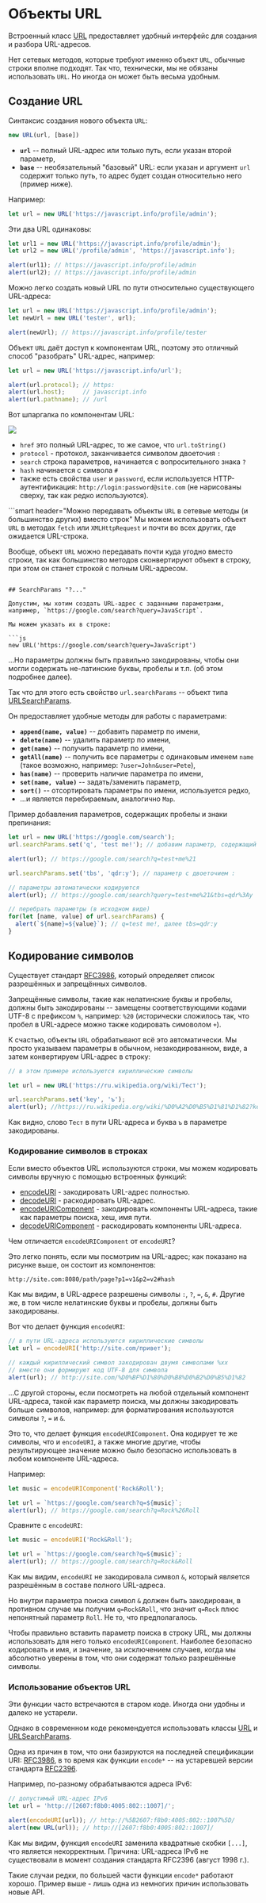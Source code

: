 
# Объекты URL

Встроенный класс [URL](https://url.spec.whatwg.org/#api) предоставляет удобный интерфейс для создания и разбора URL-адресов.

Нет сетевых методов, которые требуют именно объект `URL`, обычные строки вполне подходят. Так что, технически, мы не обязаны использовать `URL`. Но иногда он может быть весьма удобным.

## Создание URL

Синтаксис создания нового объекта `URL`:

```js
new URL(url, [base])
```

- **`url`** -- полный URL-адрес или только путь, если указан второй параметр,
- **`base`** -- необязательный "базовый" URL: если указан и аргумент `url` содержит только путь, то адрес будет создан относительно него (пример ниже).

Например:

```js
let url = new URL('https://javascript.info/profile/admin');
```

Эти два URL одинаковы:

```js run
let url1 = new URL('https://javascript.info/profile/admin');
let url2 = new URL('/profile/admin', 'https://javascript.info');

alert(url1); // https://javascript.info/profile/admin
alert(url2); // https://javascript.info/profile/admin
```

Можно легко создать новый URL по пути относительно существующего URL-адреса:

```js run
let url = new URL('https://javascript.info/profile/admin');
let newUrl = new URL('tester', url);

alert(newUrl); // https://javascript.info/profile/tester
```

Объект `URL` даёт доступ к компонентам URL, поэтому это отличный способ "разобрать" URL-адрес, например:

```js run
let url = new URL('https://javascript.info/url');

alert(url.protocol); // https:
alert(url.host);     // javascript.info
alert(url.pathname); // /url
```

Вот шпаргалка по компонентам URL:

![](url-object.svg)

- `href` это полный URL-адрес, то же самое, что `url.toString()`
- `protocol` - протокол, заканчивается символом двоеточия `:`
- `search` строка параметров, начинается с вопросительного знака `?`
- `hash` начинается с символа `#`
- также есть свойства `user` и `password`, если используется HTTP-аутентификация: `http://login:password@site.com` (не нарисованы сверху, так как редко используются).

```smart header="Можно передавать объекты `URL` в сетевые методы (и большинство других) вместо строк"
Мы можем использовать объект `URL` в методах `fetch` или `XMLHttpRequest` и почти во всех других, где ожидается URL-строка.

Вообще, объект `URL` можно передавать почти куда угодно вместо строки, так как большинство методов сконвертируют объект в строку, при этом он станет строкой с полным URL-адресом.
```

## SearchParams "?..."

Допустим, мы хотим создать URL-адрес с заданными параметрами, например, `https://google.com/search?query=JavaScript`.

Мы можем указать их в строке:

```js
new URL('https://google.com/search?query=JavaScript')
```

...Но параметры должны быть правильно закодированы, чтобы они могли содержать не-латинские буквы, пробелы и т.п. (об этом подробнее далее).

Так что для этого есть свойство `url.searchParams` -- объект типа [URLSearchParams](https://url.spec.whatwg.org/#urlsearchparams).

Он предоставляет удобные методы для работы с параметрами:

- **`append(name, value)`** -- добавить параметр по имени,
- **`delete(name)`** -- удалить параметр по имени,
- **`get(name)`** -- получить параметр по имени,
- **`getAll(name)`** -- получить все параметры с одинаковым именем `name` (такое возможно, например: `?user=John&user=Pete`),
- **`has(name)`** -- проверить наличие параметра по имени,
- **`set(name, value)`** -- задать/заменить параметр,
- **`sort()`** -- отсортировать параметры по имени, используется редко,
- ...и является перебираемым, аналогично `Map`.

Пример добавления параметров, содержащих пробелы и знаки препинания:

```js run
let url = new URL('https://google.com/search');
url.searchParams.set('q', 'test me!'); // добавим параметр, содержащий пробел и !

alert(url); // https://google.com/search?q=test+me%21

url.searchParams.set('tbs', 'qdr:y'); // параметр с двоеточием :

// параметры автоматически кодируются
alert(url); // https://google.com/search?query=test+me%21&tbs=qdr%3Ay

// перебрать параметры (в исходном виде)
for(let [name, value] of url.searchParams) {
  alert(`${name}=${value}`); // q=test me!, далее tbs=qdr:y
}
```


## Кодирование символов

Существует стандарт [RFC3986](https://tools.ietf.org/html/rfc3986), который определяет список разрешённых и запрещённых символов.

Запрещённые символы, такие как нелатинские буквы и пробелы, должны быть закодированы -- замещены соответствующими кодами UTF-8 с префиксом `%`, например: `%20` (исторически сложилось так, что пробел в URL-адресе можно также кодировать симоволом `+`).

К счастью, объекты `URL` обрабатывают всё это автоматически. Мы просто указываем параметры в обычном, незакодированном, виде, а затем конвертируем URL-адрес в строку:

```js run
// в этом примере используются кириллические символы

let url = new URL('https://ru.wikipedia.org/wiki/Тест');

url.searchParams.set('key', 'ъ');
alert(url); //https://ru.wikipedia.org/wiki/%D0%A2%D0%B5%D1%81%D1%82?key=%D1%8A
```
Как видно, слово `Тест` в пути URL-адреса и буква `ъ` в параметре закодированы.

### Кодирование символов в строках

Если вместо объектов URL используются строки, мы можем кодировать символы вручную с помощью встроенных функций:

- [encodeURI](https://developer.mozilla.org/en-US/docs/Web/JavaScript/Reference/Global_Objects/encodeURI) - закодировать URL-адрес полностью.
- [decodeURI](https://developer.mozilla.org/en-US/docs/Web/JavaScript/Reference/Global_Objects/decodeURI) - раскодировать URL-адрес.
- [encodeURIComponent](https://developer.mozilla.org/en-US/docs/Web/JavaScript/Reference/Global_Objects/encodeURIComponent) - закодировать компоненты URL-адреса, такие как параметры поиска, хеш, имя пути.
- [decodeURIComponent](https://developer.mozilla.org/en-US/docs/Web/JavaScript/Reference/Global_Objects/decodeURIComponent) - раскодировать компоненты URL-адреса.

Чем отличается `encodeURIComponent` от `encodeURI`?

Это легко понять, если мы посмотрим на URL-адрес; как показано на рисунке выше, он состоит из компонентов:

```
http://site.com:8080/path/page?p1=v1&p2=v2#hash
```

Как мы видим, в URL-адресе разрешены символы `:`, `?`, `=`, `&`, `#`. Другие же, в том числе нелатинские буквы и пробелы, должны быть закодированы.

Вот что делает функция `encodeURI`:

```js run
// в пути URL-адреса используются кириллические символы
let url = encodeURI('http://site.com/привет');

// каждый кириллический символ закодирован двумя символами %xx
// вместе они формируют код UTF-8 для символа
alert(url); // http://site.com/%D0%BF%D1%80%D0%B8%D0%B2%D0%B5%D1%82
```

...С другой стороны, если посмотреть на любой отдельный компонент URL-адреса, такой как параметр поиска, мы должны закодировать больше символов, например: для форматирования используются символы `?`, `=` и `&`.

Это то, что делает функция `encodeURIComponent`. Она кодирует те же символы, что и `encodeURI`, а также многие другие, чтобы результирующее значение можно было безопасно использовать в любом компоненте URL-адреса.

Например:

```js run
let music = encodeURIComponent('Rock&Roll');

let url = `https://google.com/search?q=${music}`;
alert(url); // https://google.com/search?q=Rock%26Roll
```

Сравните с `encodeURI`:

```js run
let music = encodeURI('Rock&Roll');

let url = `https://google.com/search?q=${music}`;
alert(url); // https://google.com/search?q=Rock&Roll
```

Как мы видим, `encodeURI` не закодировала символ `&`, который является разрешённым в составе полного URL-адреса.

Но внутри параметра поиска символ `&` должен быть закодирован, в противном случае мы получим `q=Rock&Roll`, что значит `q=Rock` плюс непонятный параметр `Roll`. Не то, что предполагалось.

Чтобы правильно вставить параметр поиска в строку URL, мы должны использовать для него только `encodeURIComponent`. Наиболее безопасно кодировать и имя, и значение, за исключением случаев, когда мы абсолютно уверены в том, что они содержат только разрешённые символы.

### Использование объектов URL

Эти функции часто встречаются в старом коде. Иногда они удобны и далеко не устарели.

Однако в современном коде рекомендуется использовать классы [URL](https://url.spec.whatwg.org/#url-class) и [URLSearchParams](https://url.spec.whatwg.org/#interface-urlsearchparams).

Одна из причин в том, что они базируются на последней спецификации URI: [RFC3986](https://tools.ietf.org/html/rfc3986), в то время как функции `encode*` -- на устаревшей версии стандарта [RFC2396](https://www.ietf.org/rfc/rfc2396.txt).

Например, по-разному обрабатываются адреса IPv6:

```js run
// допустимый URL-адрес IPv6
let url = 'http://[2607:f8b0:4005:802::1007]/';

alert(encodeURI(url)); // http://%5B2607:f8b0:4005:802::1007%5D/
alert(new URL(url)); // http://[2607:f8b0:4005:802::1007]/
```

Как мы видим, функция `encodeURI` заменила квадратные скобки `[...]`, что является некорректным. Причина: URL-адреса IPv6 не существовали в момент создания стандарта RFC2396 (август 1998 г.).

Такие случаи редки, по большей части функции `encode*` работают хорошо. Пример выше - лишь одна из немногих причин использовать новые API.
